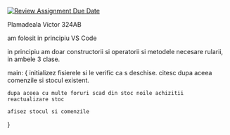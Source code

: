 [![Review Assignment Due Date](https://classroom.github.com/assets/deadline-readme-button-22041afd0340ce965d47ae6ef1cefeee28c7c493a6346c4f15d667ab976d596c.svg)](https://classroom.github.com/a/dWp6iS_E)

Plamadeala Victor 324AB

am folosit in principiu VS Code

in principiu am doar constructorii si operatorii si metodele necesare rularii, in ambele 3 clase.

main:
{
    initializez fisierele si le verific ca s deschise.
    citesc dupa aceea comenzile si stocul existent.

    dupa aceea cu multe foruri scad din stoc noile achizitii
    reactualizare stoc
    
    afisez stocul si comenzile
}